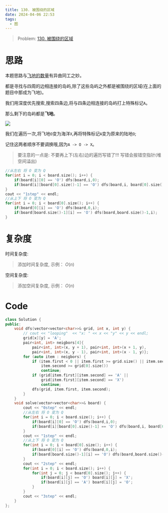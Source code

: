 ```yaml
---
title: 130. 被围绕的区域
date: 2024-04-06 22:53
tags:
  - 图
---
```


> Problem: [130. 被围绕的区域](https://leetcode.cn/problems/surrounded-regions/description/)


# 思路

本题思路与[飞地的数量](https://leetcode.cn/problems/number-of-enclaves/description/)有异曲同工之妙。

都是寻找与四周的边相连接的岛屿,除了这些岛屿之外都是被围绕的区域(在上面的题目中那成为飞地)。

我们用深度优先搜索,搜索四条边,将与四条边相连接的岛屿打上特殊标记`A`。

那么剩下的岛屿都是**飞地**。

![](images/posts/Pasted%20image%2020240406225701.png)

我们在遍历一次,将飞地`O`变为海洋`X`,再将特殊标记`A`变为原来的陆地`O`;

记住这两者顺序不要调换哦,因为`A -> O -> X`。

> 要注意的一点是: 
> 不要再上下(左右)边的遍历写错了!!!
> 写错会报错空指针(堆空间溢出)

```cpp
//从左右 将 O 变为 Q
for(int i = 0; i < board.size(); i++) {
    if(board[i][0] == 'O') dfs(board,i,0);
    if(board[i][board[0].size()-1] == 'O') dfs(board,i, board[0].size()-1);
}
cout << "1step" << endl;
//从上下 将 O 变为 Q 
for(int i = 0; i < board[0].size(); i++) {
    if(board[0][i] == 'O') dfs(board,0,i);
    if(board[board.size()-1][i] == 'O') dfs(board,board.size()-1,i);
}
```

# 复杂度

时间复杂度:
> 添加时间复杂度, 示例： $O(n)$

空间复杂度:
> 添加空间复杂度, 示例： $O(n)$

# Code
```C++ []
class Solution {
public:
    void dfs(vector<vector<char>>& grid, int x, int y) {
        // cout << "looping"  << "x: " << x << "y" << y << endl;
        grid[x][y] = 'A';
        pair<int, int> neigbors[4]{
            pair<int, int>(x, y + 1), pair<int, int>(x + 1, y),
            pair<int, int>(x, y - 1), pair<int, int>(x - 1, y)};
        for (auto item : neigbors) {
            if (item.first < 0 || item.first >= grid.size() || item.second < 0 ||
                item.second >= grid[0].size())
                continue;
            if (grid[item.first][item.second] == 'A' ||
                grid[item.first][item.second] == 'X')
                continue;
            dfs(grid, item.first, item.second);
        }
    }
    void solve(vector<vector<char>>& board) {
        cout << "0step" << endl;
        //从左右 将 O 变为 Q
        for(int i = 0; i < board.size(); i++) {
            if(board[i][0] == 'O') dfs(board,i,0);
            if(board[i][board[0].size()-1] == 'O') dfs(board,i, board[0].size()-1);
        }
        cout << "1step" << endl;
        //从上下 将 O 变为 Q 
        for(int i = 0; i < board[0].size(); i++) {
            if(board[0][i] == 'O') dfs(board,0,i);
            if(board[board.size()-1][i] == 'O') dfs(board,board.size()-1,i);
        }
        cout << "2step" << endl;
        for(int i = 0; i < board.size(); i++) {
            for(int j = 0; j < board[0].size(); j++) {
                if(board[i][j] == 'O') board[i][j] = 'X';
                if(board[i][j] == 'A') board[i][j] = 'O';
            }
        }
        cout << "3step" << endl;
    }
};
```
  
